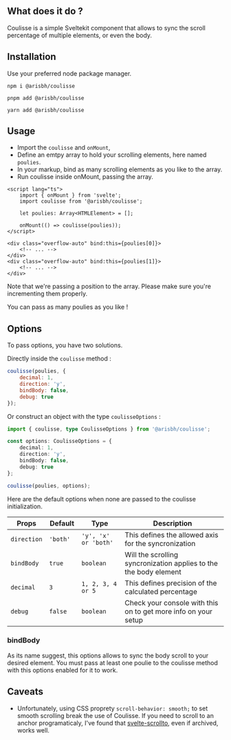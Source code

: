 ## What does it do ?

Coulisse is a simple Sveltekit component that allows to sync the scroll percentage of multiple elements, or even the body.

## Installation

Use your preferred node package manager.

`npm i @arisbh/coulisse`

`pnpm add @arisbh/coulisse`

`yarn add @arisbh/coulisse`

## Usage

- Import the `coulisse` and `onMount`,
- Define an emtpy array to hold your scrolling elements, here named `poulies`.
- In your markup, bind as many scrolling elements as you like to the array.
- Run coulisse inside onMount, passing the array.

```svelte
<script lang="ts">
	import { onMount } from 'svelte';
	import coulisse from '@arisbh/coulisse';

	let poulies: Array<HTMLElement> = [];

	onMount(() => coulisse(poulies));
</script>

<div class="overflow-auto" bind:this={poulies[0]}>
	<!-- ... -->
</div>
<div class="overflow-auto" bind:this={poulies[1]}>
	<!-- ... -->
</div>
```

Note that we're passing a position to the array. Please make sure you're incrementing them properly.

You can pass as many poulies as you like !

## Options

To pass options, you have two solutions.

Directly inside the `coulisse` method :

```js
coulisse(poulies, {
	decimal: 1,
	direction: 'y',
	bindBody: false,
	debug: true
});
```

Or construct an object with the type `coulisseOptions` :

```ts
import { coulisse, type CoulisseOptions } from '@arisbh/coulisse';

const options: CoulisseOptions = {
	decimal: 1,
	direction: 'y',
	bindBody: false,
	debug: true
};

coulisse(poulies, options);
```

Here are the default options when none are passed to the coulisse initialization.

| Props       | Default    | Type                 | Description                                                       |
| ----------- | ---------- | -------------------- | ----------------------------------------------------------------- |
| `direction` | `'both'  ` | `'y', 'x' or 'both'` | This defines the allowed axis for the syncronization              |
| `bindBody`  | `true`     | `boolean`            | Will the scrolling syncronization applies to the the body element |
| `decimal`   | `3`        | `1, 2, 3, 4 or 5`    | This defines precision of the calculated percentage               |
| `debug`     | `false`    | `boolean`            | Check your console with this on to get more info on your setup    |

### bindBody

As its name suggest, this options allows to sync the body scroll to your desired element.
You must pass at least one poulie to the coulisse method with this options enabled for it to work.

## Caveats

- Unfortunately, using CSS proprety `scroll-behavior: smooth;` to set smooth scrolling break the use of Coulisse.
  If you need to scroll to an anchor programaticaly, I've found that [svelte-scrollto](https://github.com/utherpally/svelte-scrollto-scrollto), even if archived, works well.
